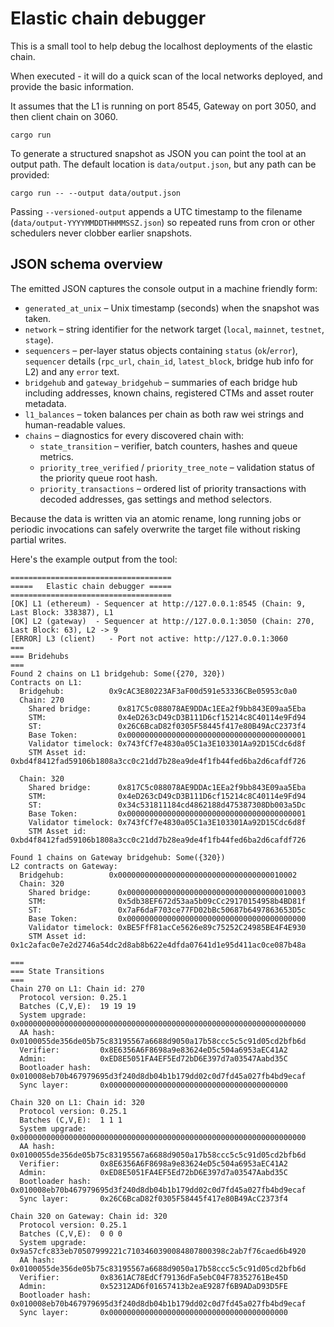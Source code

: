 # Elastic chain debugger

This is a small tool to help debug the localhost deployments of the elastic chain.


When executed - it will do a quick scan of the local networks deployed, and provide the basic information.

It assumes that the L1 is running on port 8545, Gateway on port 3050, and then client chain on 3060.

```
cargo run
```

To generate a structured snapshot as JSON you can point the tool at an
output path. The default location is `data/output.json`, but any path can
be provided:

```
cargo run -- --output data/output.json
```

Passing `--versioned-output` appends a UTC timestamp to the filename
(`data/output-YYYYMMDDTHHMMSSZ.json`) so repeated runs from cron or other
schedulers never clobber earlier snapshots.

## JSON schema overview

The emitted JSON captures the console output in a machine friendly form:

* `generated_at_unix` – Unix timestamp (seconds) when the snapshot was taken.
* `network` – string identifier for the network target (`local`, `mainnet`,
  `testnet`, `stage`).
* `sequencers` – per-layer status objects containing `status` (`ok`/`error`),
  `sequencer` details (`rpc_url`, `chain_id`, `latest_block`, bridge hub info
  for L2) and any `error` text.
* `bridgehub` and `gateway_bridgehub` – summaries of each bridge hub including
  addresses, known chains, registered CTMs and asset router metadata.
* `l1_balances` – token balances per chain as both raw wei strings and
  human-readable values.
* `chains` – diagnostics for every discovered chain with:
  * `state_transition` – verifier, batch counters, hashes and queue metrics.
  * `priority_tree_verified` / `priority_tree_note` – validation status of the
    priority queue root hash.
  * `priority_transactions` – ordered list of priority transactions with
    decoded addresses, gas settings and method selectors.

Because the data is written via an atomic rename, long running jobs or periodic
invocations can safely overwrite the target file without risking partial writes.

Here's the example output from the tool:
```
====================================
=====   Elastic chain debugger =====
====================================
[OK] L1 (ethereum) - Sequencer at http://127.0.0.1:8545 (Chain: 9, Last Block: 338387), L1
[OK] L2 (gateway)  - Sequencer at http://127.0.0.1:3050 (Chain: 270, Last Block: 63), L2 -> 9
[ERROR] L3 (client)   - Port not active: http://127.0.0.1:3060
===
=== Bridehubs
===
Found 2 chains on L1 bridgehub: Some({270, 320})
Contracts on L1:
  Bridgehub:          0x9cAC3E80223AF3aF00d591e53336CBe05953c0a0
  Chain: 270
    Shared bridge:      0x817C5c088078AE9DDAc1EEa2f9bb843E09aa5Eba
    STM:                0x4eD263cD49cD3B111D6cf15214c8C40114e9Fd94
    ST:                 0x26C6BcaD82f0305F58445f417e80B49AcC2373f4
    Base Token:         0x0000000000000000000000000000000000000001
    Validator timelock: 0x743fCf7e4830a05C1a3E103301Aa92D15Cdc6d8f
    STM Asset id:       0xbd4f8412fad59106b1808a3cc0c21dd7b28ea9de4f1fb44fed6ba2d6cafdf726

  Chain: 320
    Shared bridge:      0x817C5c088078AE9DDAc1EEa2f9bb843E09aa5Eba
    STM:                0x4eD263cD49cD3B111D6cf15214c8C40114e9Fd94
    ST:                 0x34c531811184cd4862188d475387308Db003a5Dc
    Base Token:         0x0000000000000000000000000000000000000001
    Validator timelock: 0x743fCf7e4830a05C1a3E103301Aa92D15Cdc6d8f
    STM Asset id:       0xbd4f8412fad59106b1808a3cc0c21dd7b28ea9de4f1fb44fed6ba2d6cafdf726

Found 1 chains on Gateway bridgehub: Some({320})
L2 contracts on Gateway:
  Bridgehub:          0x0000000000000000000000000000000000010002
  Chain: 320
    Shared bridge:      0x0000000000000000000000000000000000010003
    STM:                0x5db38EF672d53aa5b09cCc29170154958b4BD81f
    ST:                 0x7aF6daF703ce77FD02bBc50687b6497863653D5c
    Base Token:         0x0000000000000000000000000000000000000000
    Validator timelock: 0xBE5FfF81acCe5626e89c75252C24985BE4F4E930
    STM Asset id:       0x1c2afac0e7e2d2746a54dc2d8ab8b622e4dfda07641d1e95d411ac0ce087b48a

===
=== State Transitions
===
Chain 270 on L1: Chain id: 270
  Protocol version: 0.25.1
  Batches (C,V,E):  19 19 19
  System upgrade:   0x0000000000000000000000000000000000000000000000000000000000000000
  AA hash:          0x0100055de356de05b75c83195567a6688d9050a17b58ccc5c5c91d05cd2bfb6d
  Verifier:         0x8E6356A6F8698a9e83624eD5c504a6953aEC41A2
  Admin:            0xED8E5051FA4EF5Ed72bD6E397d7a03547Aabd35C
  Bootloader hash:  0x010008eb70b467979695d3f240d8db04b1b179dd02c0d7fd45a027fb4bd9ecaf
  Sync layer:       0x0000000000000000000000000000000000000000

Chain 320 on L1: Chain id: 320
  Protocol version: 0.25.1
  Batches (C,V,E):  1 1 1
  System upgrade:   0x0000000000000000000000000000000000000000000000000000000000000000
  AA hash:          0x0100055de356de05b75c83195567a6688d9050a17b58ccc5c5c91d05cd2bfb6d
  Verifier:         0x8E6356A6F8698a9e83624eD5c504a6953aEC41A2
  Admin:            0xED8E5051FA4EF5Ed72bD6E397d7a03547Aabd35C
  Bootloader hash:  0x010008eb70b467979695d3f240d8db04b1b179dd02c0d7fd45a027fb4bd9ecaf
  Sync layer:       0x26C6BcaD82f0305F58445f417e80B49AcC2373f4

Chain 320 on Gateway: Chain id: 320
  Protocol version: 0.25.1
  Batches (C,V,E):  0 0 0
  System upgrade:   0x9a57cfc833eb70507999221c7103460390084807800398c2ab7f76caed6b4920
  AA hash:          0x0100055de356de05b75c83195567a6688d9050a17b58ccc5c5c91d05cd2bfb6d
  Verifier:         0x8361AC78EdCf79136dFa5ebC04F78352761Be45D
  Admin:            0x52312AD6f01657413b2eaE9287f6B9ADaD93D5FE
  Bootloader hash:  0x010008eb70b467979695d3f240d8db04b1b179dd02c0d7fd45a027fb4bd9ecaf
  Sync layer:       0x0000000000000000000000000000000000000000
```